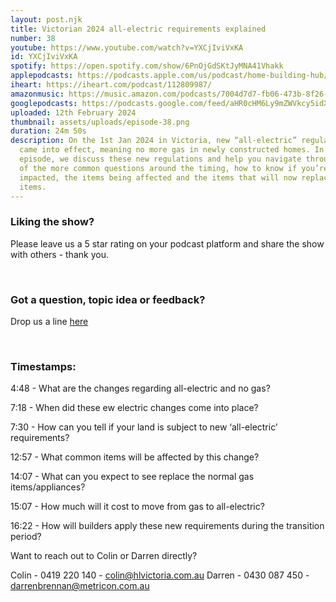 ```yaml
---
layout: post.njk
title: Victorian 2024 all-electric requirements explained
number: 38
youtube: https://www.youtube.com/watch?v=YXCjIviVxKA
id: YXCjIviVxKA
spotify: https://open.spotify.com/show/6PnOjGdSKtJyMNA41Vhakk
applepodcasts: https://podcasts.apple.com/us/podcast/home-building-hub/id1681936589
iheart: https://iheart.com/podcast/112809987/
amazonmusic: https://music.amazon.com/podcasts/7004d7d7-fb06-473b-8f26-8ce9992cac11
googlepodcasts: https://podcasts.google.com/feed/aHR0cHM6Ly9mZWVkcy5idXp6c3Byb3V0LmNvbS8yMTM5MTU1LnJzcw==
uploaded: 12th February 2024
thumbnail: assets/uploads/episode-38.png
duration: 24m 50s
description: On the 1st Jan 2024 in Victoria, new “all-electric” regulations
  came into effect, meaning no more gas in newly constructed homes. In this
  episode, we discuss these new regulations and help you navigate through some
  of the more common questions around the timing, how to know if you’re
  impacted, the items being affected and the items that will now replace the gas
  items.
---
```

### Liking the show?

Please leave us a 5 star rating on your podcast platform and share the show with others - thank you.

<br>

### Got a question, topic idea or feedback?

Drop us a line <a href="/contact" id="contact-us" target="_blank">here</a>

<br>

### Timestamps:

4:48 - What are the changes regarding all-electric and no gas?

7:18 - When did these ew electric changes come into place?

7:30 - How can you tell if your land is subject to new ‘all-electric’ requirements?

12:57 - What common items will be affected by this change?

14:07 - What can you expect to see replace the normal gas items/appliances?

15:07 - How much will it cost to move from gas to all-electric?

16:22 - How will builders apply these new requirements during the transition period? 

Want to reach out to Colin or Darren directly?

Colin - 0419 220 140 - colin@hlvictoria.com.au
Darren - 0430 087 450 - darrenbrennan@metricon.com.au